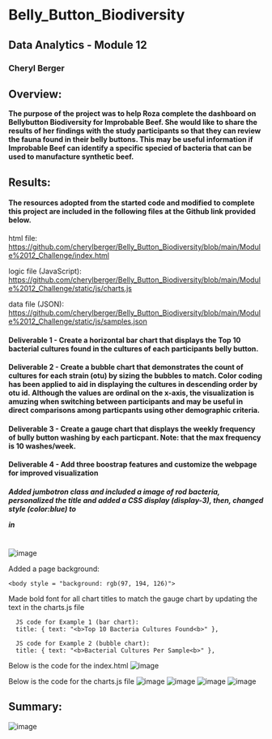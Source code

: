 # Belly_Button_Biodiversity
## Data Analytics - Module 12 
### Cheryl Berger 
## Overview:  
**The purpose of the project was to help Roza complete the dashboard on Bellybutton Biodiversity for Improbable Beef.  She would like to share the results of her findings with the study participants so that they can review the fauna found in their belly buttons. This may be useful information if Improbable Beef can identify a specific specied of bacteria that can be used to manufacture synthetic beef.**

## Results:

#### The resources adopted from the started code and modified to complete this project are included in the following files at the Github link provided below. 
html file: https://github.com/cherylberger/Belly_Button_Biodiversity/blob/main/Module%2012_Challenge/index.html

logic file (JavaScript): https://github.com/cherylberger/Belly_Button_Biodiversity/blob/main/Module%2012_Challenge/static/js/charts.js

data file (JSON): https://github.com/cherylberger/Belly_Button_Biodiversity/blob/main/Module%2012_Challenge/static/js/samples.json

#### Deliverable 1 - Create a horizontal bar chart that displays the Top 10 bacterial cultures found in the cultures of each participants belly button.

#### Deliverable 2 - Create a bubble chart that demonstrates the count of cultures for each strain (otu) by sizing the bubbles to match.  Color coding has been applied to aid in displaying the cultures in descending order by otu id.  Although the values are ordinal on the x-axis, the visualization is amuzing when switching between participants and may be useful in direct comparisons among particpants using other demographic criteria. 

#### Deliverable 3 - Create a gauge chart that displays the weekly frequency of bully button washing by each particpant.  Note: that the max frequency is 10 washes/week.

#### Deliverable 4 - Add three boostrap features and customize the webpage for improved visualization

  ##### Added jumbotron class and included a image of rod bacteria, personalized the title and added a CSS display (display-3), then, changed style (color:blue) to <p> in <h1>
  
  ![image](https://user-images.githubusercontent.com/94234511/154868191-8c592a3c-6d46-49a2-b984-17fcda01c6bf.png)

  Added a page background:
  
    <body style = "background: rgb(97, 194, 126)">
      
  Made bold font for all chart titles to match the gauge chart by updating the text in the charts.js file
      
      JS code for Example 1 (bar chart): 
      title: { text: "<b>Top 10 Bacteria Cultures Found<b>" },
      
      JS code for Example 2 (bubble chart):   
      title: { text: "<b>Bacterial Cultures Per Sample<b>" },

  Below is the code for the index.html
     ![image](https://user-images.githubusercontent.com/94234511/154867958-10c40b10-6d99-4d3f-b9c2-12f8bc2220bb.png)

   Below is the code for the charts.js file
     ![image](https://user-images.githubusercontent.com/94234511/154867983-58c4ae32-c14e-465f-9089-2dc821cd6f47.png)
     ![image](https://user-images.githubusercontent.com/94234511/154868029-b67a3c41-2073-4a8d-bb0f-b28434821ea5.png)
     ![image](https://user-images.githubusercontent.com/94234511/154868075-e5a2731c-bdb0-4b26-a818-dbc2a6cc0fd5.png)
     ![image](https://user-images.githubusercontent.com/94234511/154868093-b67642df-7745-428f-a6c0-bfb989967af4.png)

## Summary:
      
![image](https://user-images.githubusercontent.com/94234511/154867892-99408c89-ec58-4640-8ae5-85ad467cf5b4.png)
